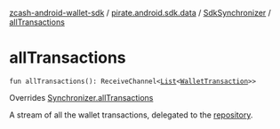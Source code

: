 [zcash-android-wallet-sdk](../../index.md) / [pirate.android.sdk.data](../index.md) / [SdkSynchronizer](index.md) / [allTransactions](./all-transactions.md)

# allTransactions

`fun allTransactions(): ReceiveChannel<`[`List`](https://kotlinlang.org/api/latest/jvm/stdlib/kotlin.collections/-list/index.html)`<`[`WalletTransaction`](../../pirate.android.sdk.dao/-wallet-transaction/index.md)`>>`

Overrides [Synchronizer.allTransactions](../-synchronizer/all-transactions.md)

A stream of all the wallet transactions, delegated to the [repository](#).

